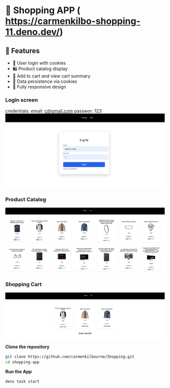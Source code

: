 # 🛒 Shopping APP ( https://carmenkilbo-shopping-11.deno.dev/)
## 🚀 Features
- 🔐 User login with cookies
- 🛍️ Product catalog display
- 🧺 Add to cart and view cart summary
- 💾 Data persistence via cookies
- 📱 Fully responsive design

### Login screen
credentials:
email: c@gmail.com
passwor: 123
![alt text](image.png)

### Product Catalog
![alt text](image-1.png)

### Shopping Cart 
![alt text](image-2.png)

**Clone the repository**
   ```bash
   git clone https://github.com/carmenkilbourne/Shopping.git
   cd shopping-app
   ```
**Run the App**
  ```bash
deno task start
 ```
